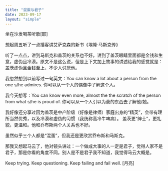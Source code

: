 ```yaml
---
title: "混蛋与君子"
date: 2023-09-17
layout: "simple"
---
```


坐在沙发喝茶听歌[耶] 

想起周五听了一点播客讲艾萨克森的新书《埃隆·马斯克传》

听了一点点，讲到马斯克和盖茨的关系也不好。讲到了盖茨眼睛里面都是金钱和生意，虚伪且冷漠。原文不是这么说，但是上下文加上故事的讲述给我的感觉就是：盖茨虚伪且金钱至上，不少人讨厌他。

我忽然想到以前写过一句英文：You can know a lot about a person from the one s/he admires. 你可以从一个人的偶像中了解这个人。

我今天想写：You can know even more, almost the the scratch of the person from what s/he is proud of.
你可以从一个人引以为豪的东西去了解他/她。

我好像还分享过因为盖茨是中产阶级（好像是律师）家庭出身的“精英”，会带有理所当然优秀，以及冷漠和虚伪的习惯（我统称高冷牛啤病）。 盖茨更“绅士”，更礼貌，更温和。他和乔布斯两个人关系也不好。

虽然似乎三个人都是“混蛋”，但我还是更欣赏乔布斯和马斯克。

那我又想起马云了，他对镜头讲过：一个做成大事的人一定是君子，觉得人家不是君子，那是你看的角度不同。别人是不是君子我不知道，我觉得马云大概是。

Keep trying. Keep questioning.
Keep failing and fail well. [月亮]